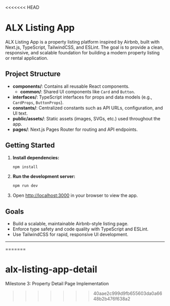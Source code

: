 <<<<<<< HEAD
# ALX Listing App

ALX Listing App is a property listing platform inspired by Airbnb, built with Next.js, TypeScript, TailwindCSS, and ESLint. The goal is to provide a clean, responsive, and scalable foundation for building a modern property listing or rental application.

## Project Structure

- **components/**: Contains all reusable React components.
  - **common/**: Shared UI components like `Card` and `Button`.
- **interfaces/**: TypeScript interfaces for props and data models (e.g., `CardProps`, `ButtonProps`).
- **constants/**: Centralized constants such as API URLs, configuration, and UI text.
- **public/assets/**: Static assets (images, SVGs, etc.) used throughout the app.
- **pages/**: Next.js Pages Router for routing and API endpoints.

## Getting Started

1. **Install dependencies:**
	```bash
	npm install
	```
2. **Run the development server:**
	```bash
	npm run dev
	```
3. Open [http://localhost:3000](http://localhost:3000) in your browser to view the app.

## Goals

- Build a scalable, maintainable Airbnb-style listing page.
- Enforce type safety and code quality with TypeScript and ESLint.
- Use TailwindCSS for rapid, responsive UI development.

---

 
=======
# alx-listing-app-detail
Milestone 3: Property Detail Page Implementation
>>>>>>> 40aae2c999d9fb655603da0a6648b2b476f638a2
